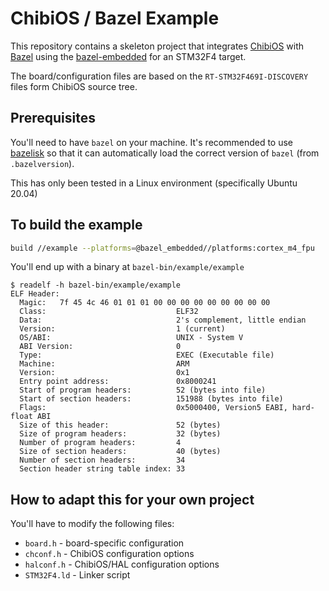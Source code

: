 # ChibiOS / Bazel Example

This repository contains a skeleton project that integrates [ChibiOS](https://www.chibios.org/dokuwiki/doku.php) with [Bazel](https://bazel.build/) using the [bazel-embedded](https://github.com/silvergasp/bazel-embedded) for an STM32F4 target.

The board/configuration files are based on the `RT-STM32F469I-DISCOVERY` files form ChibiOS source tree.

## Prerequisites
You'll need to have `bazel` on your machine. It's recommended to use [bazelisk](https://github.com/bazelbuild/bazelisk) so that it can automatically load the correct version of `bazel` (from `.bazelversion`).

This has only been tested in a Linux environment (specifically Ubuntu 20.04)

## To build the example
```bash
build //example --platforms=@bazel_embedded//platforms:cortex_m4_fpu
```

You'll end up with a binary at `bazel-bin/example/example`
```
$ readelf -h bazel-bin/example/example
ELF Header:
  Magic:   7f 45 4c 46 01 01 01 00 00 00 00 00 00 00 00 00
  Class:                             ELF32
  Data:                              2's complement, little endian
  Version:                           1 (current)
  OS/ABI:                            UNIX - System V
  ABI Version:                       0
  Type:                              EXEC (Executable file)
  Machine:                           ARM
  Version:                           0x1
  Entry point address:               0x8000241
  Start of program headers:          52 (bytes into file)
  Start of section headers:          151988 (bytes into file)
  Flags:                             0x5000400, Version5 EABI, hard-float ABI
  Size of this header:               52 (bytes)
  Size of program headers:           32 (bytes)
  Number of program headers:         4
  Size of section headers:           40 (bytes)
  Number of section headers:         34
  Section header string table index: 33
```

## How to adapt this for your own project
You'll have to modify the following files:
* `board.h` - board-specific configuration
* `chconf.h` - ChibiOS configuration options
* `halconf.h` - ChibiOS/HAL configuration options
* `STM32F4.ld` - Linker script
